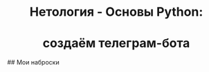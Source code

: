 <h1 align="center">Нетология - Основы Python:</h1>
<h1 align="center">создаём телеграм-бота</h1>
## Мои наброски



